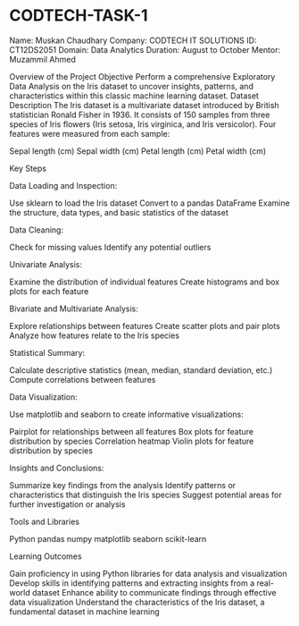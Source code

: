 # CODTECH-TASK-1
Name: Muskan Chaudhary
Company: CODTECH IT SOLUTIONS
ID: CT12DS2051
Domain: Data Analytics
Duration: August to October
Mentor: Muzammil Ahmed

Overview of the Project
Objective
Perform a comprehensive Exploratory Data Analysis on the Iris dataset to uncover insights, patterns, and characteristics within this classic machine learning dataset.
Dataset Description
The Iris dataset is a multivariate dataset introduced by British statistician Ronald Fisher in 1936. It consists of 150 samples from three species of Iris flowers (Iris setosa, Iris virginica, and Iris versicolor). Four features were measured from each sample:

Sepal length (cm)
Sepal width (cm)
Petal length (cm)
Petal width (cm)

Key Steps

Data Loading and Inspection:

Use sklearn to load the Iris dataset
Convert to a pandas DataFrame
Examine the structure, data types, and basic statistics of the dataset


Data Cleaning:

Check for missing values
Identify any potential outliers


Univariate Analysis:

Examine the distribution of individual features
Create histograms and box plots for each feature


Bivariate and Multivariate Analysis:

Explore relationships between features
Create scatter plots and pair plots
Analyze how features relate to the Iris species


Statistical Summary:

Calculate descriptive statistics (mean, median, standard deviation, etc.)
Compute correlations between features


Data Visualization:

Use matplotlib and seaborn to create informative visualizations:

Pairplot for relationships between all features
Box plots for feature distribution by species
Correlation heatmap
Violin plots for feature distribution by species




Insights and Conclusions:

Summarize key findings from the analysis
Identify patterns or characteristics that distinguish the Iris species
Suggest potential areas for further investigation or analysis



Tools and Libraries

Python
pandas
numpy
matplotlib
seaborn
scikit-learn



Learning Outcomes

Gain proficiency in using Python libraries for data analysis and visualization
Develop skills in identifying patterns and extracting insights from a real-world dataset
Enhance ability to communicate findings through effective data visualization
Understand the characteristics of the Iris dataset, a fundamental dataset in machine learning
